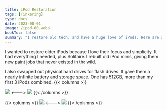 ```yaml
---
title: iPod Restoration
tags: [Tinkering]
type: docs
date: 2023-08-01
image: /ipod-00.webp
bookToc: false
summary: "I restore old tech, and have a huge love of iPods. Here are a few I've updated."
---
```


I wanted to restore older iPods because I love their focus and simplicity. It had everything I needed, plus Solitaire. I rebuilt old iPod minis, giving them new paint jobs that never existed in the wild. 

I also swapped out physical hard drives for flash drives. It gave them a nearly infinite battery and storage space. One has 512GB, more than my first 3 iPods combined.
{{< columns >}}

![](/ipod-01.webp)
<--->
![](/ipod-02.webp)
{{< /columns >}}

{{< columns >}}
![](/ipod-03.webp)
<--->
![](/ipod-04.webp)
{{< /columns >}}